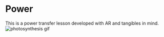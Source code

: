 # Power
This is a power transfer lesson developed with AR and tangibles in mind.
![photosynthesis gif](https://i.imgur.com/B8VqFGc.gifv)
